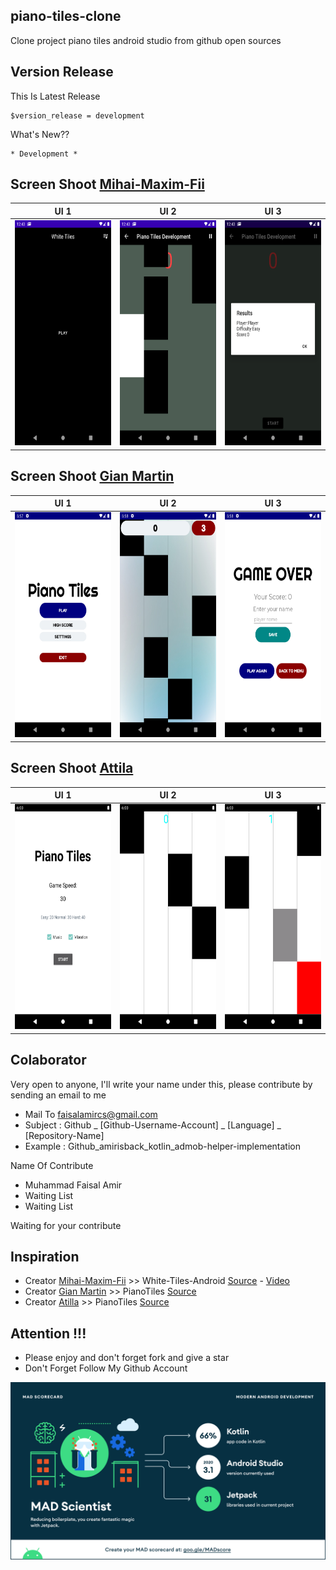 ## piano-tiles-clone
Clone project piano tiles android studio from github open sources

## Version Release
This Is Latest Release

    $version_release = development

What's New??

    * Development *

## Screen Shoot [Mihai-Maxim-Fii](https://github.com/Mihai-Maxim-Fii)
| UI 1 | UI 2 | UI 3 |
|:----:|:----:|:----:|
|<img width="200px" height="360px" src="docs/image/ss_1.png"> | <img width="200px" height="360px" src="docs/image/ss_2.png"> | <img width="200px" height="360px" src="docs/image/ss_3.png"> |

## Screen Shoot [Gian Martin](https://github.com/gianmartind)
| UI 1 | UI 2 | UI 3 |
|:----:|:----:|:----:|
|<img width="200px" height="360px" src="docs/image/ss_4.png"> | <img width="200px" height="360px" src="docs/image/ss_5.png"> | <img width="200px" height="360px" src="docs/image/ss_6.png"> |

## Screen Shoot [Attila](https://github.com/atillaturkmen)
| UI 1 | UI 2 | UI 3 |
|:----:|:----:|:----:|
|<img width="200px" height="360px" src="docs/image/ss_7.png"> | <img width="200px" height="360px" src="docs/image/ss_8.png"> | <img width="200px" height="360px" src="docs/image/ss_9.png"> |

## Colaborator
Very open to anyone, I'll write your name under this, please contribute by sending an email to me

- Mail To faisalamircs@gmail.com
- Subject : Github _ [Github-Username-Account] _ [Language] _ [Repository-Name]
- Example : Github_amirisback_kotlin_admob-helper-implementation

Name Of Contribute
- Muhammad Faisal Amir
- Waiting List
- Waiting List

Waiting for your contribute

## Inspiration
- Creator [Mihai-Maxim-Fii](https://github.com/Mihai-Maxim-Fii) >> White-Tiles-Android [Source](https://github.com/Mihai-Maxim-Fii/White-Tiles-Android) - [Video](https://www.youtube.com/watch?v=9-FNDK0K0A4&ab_channel=MihaiMaxim)
- Creator [Gian Martin](https://github.com/gianmartind) >> PianoTiles [Source](https://github.com/gianmartind/PianoTiles)
- Creator [Atilla](https://github.com/atillaturkmen) >> PianoTiles [Source](https://github.com/atillaturkmen/piano-tiles)

## Attention !!!
- Please enjoy and don't forget fork and give a star
- Don't Forget Follow My Github Account


![ScreenShoot Apps](docs/image/mad_score.png?raw=true)
